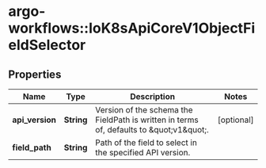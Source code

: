# argo-workflows::IoK8sApiCoreV1ObjectFieldSelector

## Properties
Name | Type | Description | Notes
------------ | ------------- | ------------- | -------------
**api_version** | **String** | Version of the schema the FieldPath is written in terms of, defaults to \&quot;v1\&quot;. | [optional] 
**field_path** | **String** | Path of the field to select in the specified API version. | 


